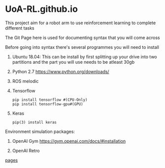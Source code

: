 # UoA-RL.github.io

This project aim for a robot arm to use reinforcement learning to complete different tasks

The Git Page here is used for documenting syntax that you will come across

Before going into syntax there's several programmes you will need to install
1) Ubuntu 18.04:
  This can be install by first splitting up your drive into two partitions and the part you will use needs to be atleast 30gb
  
  
2) Python 2.7 
  https://www.python.org/downloads/
  
3) ROS melodic
  
4) Tensorflow 
   ```
   pip install tensorflow #(CPU-Only)
   pip install tensorflow-gpu#(GPU)
      ```
   
5) Keras 
   ```
   pip(3) install keras
   ```
  

Environment simulation packages: 
1) OpenAI Gym
   https://gym.openai.com/docs/#installation
   
2) OpenAI Retro

[pages](./pageone.md)
